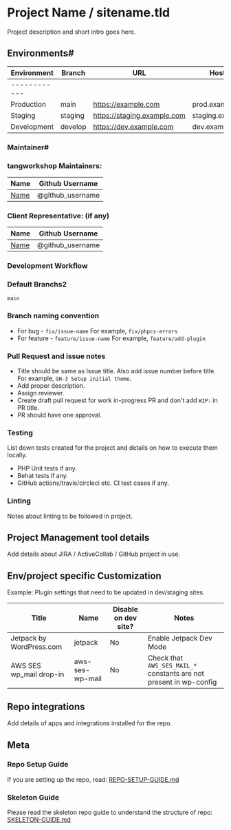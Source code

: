 # Project Name / sitename.tld

Project description and short intro goes here.

## Environments#

| Environment | Branch  | URL                          | Hostname            |
|-------------|---------|------------------------------|---------
------------|
| Production  | main  | https://example.com          | prod.example.com    |
| Staging     | staging | https://staging.example.com  | staging.example.com |
| Development | develop | https://dev.example.com      | dev.example.com     |

###  Maintainer#

### tangworkshop Maintainers:

| Name                    | Github Username   |
|-------------------------|-------------------|
| [Name](mailto:email-id) |  @github_username |

### Client Representative: (if any)

| Name                    | Github Username   |
|-------------------------|-------------------|
| [Name](mailto:email-id) |  @github_username |

### Development  Workflow

### Default Branchs2

`main`

### Branch naming convention

- For bug - `fix/issue-name` For example, `fix/phpcs-errors`
- For feature - `feature/issue-name` For example, `feature/add-plugin`

### Pull Request and issue notes

- Title should be same as Issue title. Also add issue number before title. For example, `GH-3 Setup initial theme`.
- Add proper description.
- Assign reviewer.
- Create draft pull request for work in-progress PR and don't add `WIP:` in PR title.
- PR should have one approval.

### Testing

List down tests created for the project and details on how to execute them locally.

- PHP Unit tests if any.
- Behat tests if any.
- GitHub actions/travis/circleci etc. CI test cases if any.

### Linting

Notes about linting to be followed in project.

## Project Management tool details

Add details about JIRA / ActiveCollab / GitHub project in use.

## Env/project specific Customization

Example: Plugin settings that need to be updated in dev/staging sites.

| Title                                                     | Name                         | Disable on dev site? | Notes                   |
|-----------------------------------------------------------|------------------------------|----------------------|-------------------------|
| Jetpack by WordPress.com                                  | jetpack                      | No                   | Enable Jetpack Dev Mode |
| AWS SES wp_mail drop-in                                   | aws-ses-wp-mail              | No                   | Check that `AWS_SES_MAIL_*` constants are not present in wp-config     |

## Repo integrations

Add details of apps and integrations installed for the repo.

## Meta

### Repo Setup Guide

If you are setting up the repo, read: [REPO-SETUP-GUIDE.md](./REPO-SETUP-GUIDE.md)

### Skeleton Guide

Please read the skeleton repo guide to understand the structure of repo: [SKELETON-GUIDE.md](./SKELETON-GUIDE.md)
